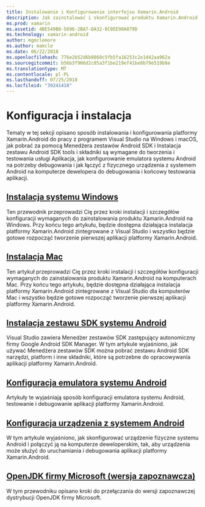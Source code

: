 ```yaml
---
title: Instalowanie i Konfigurowanie interfejsu Xamarin.Android
description: Jak zainstalować i skonfigurować produktu Xamarin.Android, aby pracować z programem Visual Studio.
ms.prod: xamarin
ms.assetid: 4BE549B8-5696-2BA7-DA32-8C0EE90A879D
ms.technology: xamarin-android
author: mgmclemore
ms.author: mamcle
ms.date: 06/22/2018
ms.openlocfilehash: 776e2b52d6b8860c5fb5fa16253c2e1d42aa962a
ms.sourcegitcommit: b56b3f906d2c05a3f1be219ef41be8b79e519b8e
ms.translationtype: MT
ms.contentlocale: pl-PL
ms.lasthandoff: 07/25/2018
ms.locfileid: "39241418"
---
```

# <a name="setup-and-installation"></a>Konfiguracja i instalacja

Tematy w tej sekcji opisano sposób instalowania i konfigurowania platformy Xamarin.Android do pracy z programem Visual Studio na Windows i macOS, jak pobrać za pomocą Menedżera zestawów Android SDK i Instalacja zestawu Android SDK tools i składniki są wymagane do tworzenia i testowania usługi Aplikacja, jak konfigurowanie emulatora systemu Android na potrzeby debugowania i jak łączyć z fizycznego urządzenia z systemem Android na komputerze dewelopera do debugowania i końcowy testowania aplikacji.


## <a name="windows-installationandroidget-startedinstallationwindowsmd"></a>[Instalacja systemu Windows](~/android/get-started/installation/windows.md)

Ten przewodnik przeprowadzi Cię przez kroki instalacji i szczegółów konfiguracji wymaganych do zainstalowania produktu Xamarin.Android na Windows. Przy końcu tego artykułu, będzie dostępna działająca instalacja platformy Xamarin.Android zintegrowane z Visual Studio i wszystko będzie gotowe rozpocząć tworzenie pierwszej aplikacji platformy Xamarin.Android.

## <a name="mac-installationhttpsdocsmicrosoftcomen-usvisualstudiomacinstallation"></a>[Instalacja Mac](https://docs.microsoft.com/en-us/visualstudio/mac/installation)

Ten artykuł przeprowadzi Cię przez kroki instalacji i szczegółów konfiguracji wymaganych do zainstalowania produktu Xamarin.Android na komputerach Mac. Przy końcu tego artykułu, będzie dostępna działająca instalacja platformy Xamarin.Android zintegrowane z Visual Studio dla komputerów Mac i wszystko będzie gotowe rozpocząć tworzenie pierwszej aplikacji platformy Xamarin.Android.

## <a name="android-sdk-setupandroidget-startedinstallationandroid-sdkmd"></a>[Instalacja zestawu SDK systemu Android](~/android/get-started/installation/android-sdk.md)

Visual Studio zawiera Menedżer zestawów SDK zastępujący autonomiczny firmy Google Android SDK Manager. W tym artykule wyjaśniono, jak używać Menedżera zestawów SDK można pobrać zestawu Android SDK narzędzi, platform i inne składniki, które są potrzebne do opracowywania aplikacji platformy Xamarin.Android.

## <a name="android-emulator-setupandroidget-startedinstallationandroid-emulatorindexmd"></a>[Konfiguracja emulatora systemu Android](~/android/get-started/installation/android-emulator/index.md)

Artykuły te wyjaśniają sposób konfiguracji emulatora systemu Android, testowanie i debugowanie aplikacji platformy Xamarin.Android.

## <a name="android-device-setupandroidget-startedinstallationset-up-device-for-developmentmd"></a>[Konfiguracja urządzenia z systemem Android](~/android/get-started/installation/set-up-device-for-development.md)

W tym artykule wyjaśniono, jak skonfigurować urządzenie fizyczne systemu Android i połączyć ją na komputerze deweloperskim, tak, aby urządzenia może służyć do uruchamiania i debugowania aplikacji platformy Xamarin.Android.

## <a name="microsoft-openjdk-previewandroidget-startedinstallationopenjdkmd"></a>[OpenJDK firmy Microsoft (wersja zapoznawcza)](~/android/get-started/installation/openjdk.md)

W tym przewodniku opisano kroki do przełączania do wersji zapoznawczej dystrybucji OpenJDK firmy Microsoft.
